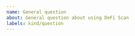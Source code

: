 ```yaml
---
name: General question
about: General question about using DeFi Scan
labels: kind/question
---
```


<!--
If the matter is security related, please disclose it privately via security@defichain.com
-->

